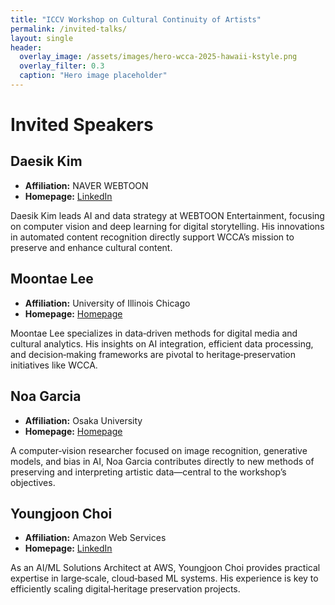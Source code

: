 ```yaml
---
title: "ICCV Workshop on Cultural Continuity of Artists"
permalink: /invited-talks/
layout: single
header:
  overlay_image: /assets/images/hero-wcca-2025-hawaii-kstyle.png
  overlay_filter: 0.3
  caption: "Hero image placeholder"
---
```

# Invited Speakers

## Daesik Kim
* **Affiliation:** NAVER WEBTOON  
* **Homepage:** [LinkedIn](https://www.linkedin.com/in/daesikkim/)

Daesik Kim leads AI and data strategy at WEBTOON Entertainment, focusing on computer vision and deep learning for digital storytelling. His innovations in automated content recognition directly support WCCA’s mission to preserve and enhance cultural content.

## Moontae Lee
* **Affiliation:** University of Illinois Chicago  
* **Homepage:** [Homepage](https://moontae.people.uic.edu/)

Moontae Lee specializes in data‑driven methods for digital media and cultural analytics. His insights on AI integration, efficient data processing, and decision‑making frameworks are pivotal to heritage‑preservation initiatives like WCCA.

## Noa Garcia
* **Affiliation:** Osaka University  
* **Homepage:** [Homepage](https://www.noagarciad.com/)

A computer‑vision researcher focused on image recognition, generative models, and bias in AI, Noa Garcia contributes directly to new methods of preserving and interpreting artistic data—central to the workshop’s objectives.

## Youngjoon Choi
* **Affiliation:** Amazon Web Services  
* **Homepage:** [LinkedIn](https://www.linkedin.com/in/napkin/)

As an AI/ML Solutions Architect at AWS, Youngjoon Choi provides practical expertise in large‑scale, cloud‑based ML systems. His experience is key to efficiently scaling digital‑heritage preservation projects.